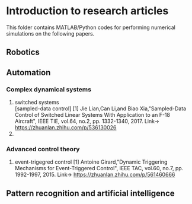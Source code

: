 # Introduction to research articles

This folder contains MATLAB/Python codes for performing numerical simulations on the following papers. 

## Robotics

## Automation
### Complex dynamical systems
1. switched systems <br>
[sampled-data control]
[1] Jie Lian,Can Li,and Biao Xia,"Sampled-Data Control of Switched Linear Systems With Application to an F-18 Aircraft", IEEE TIE, vol.64, no.2, pp. 1332-1340, 2017.
Link-> https://zhuanlan.zhihu.com/p/536130026
2. 


### Advanced control theory
1. event-trigegred control
[1] Antoine Girard,"Dynamic Triggering Mechanisms for Event-Triggered Control", IEEE TAC, vol.60, no.7, pp. 1992-1997, 2015.
Link-> https://zhuanlan.zhihu.com/p/561460666

## Pattern recognition and artificial intelligence

